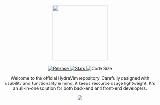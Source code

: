 <h1 align="center">
    <img height="180em" width="180em" src="https://i.ibb.co/cLMFVMq/logo.png">
</h1>

<p align="center">
    <a href="https://github.com/HydraVim/HydraVim/releases">
        <img alt="Release" src="https://img.shields.io/github/v/release/HydraVim/HydraVim.svg?style=for-the-badge&logo=github&color=F2CDCD&logoColor=D9E0EE&labelColor=363A4F">
    </a>
    <a href="https://github.com/HydraVim/HydraVim/stargazers">
        <img alt="Stars" src="https://img.shields.io/github/stars/HydraVim/HydraVim?colorA=363A4F&colorB=B7BDF8&logo=adafruit&logoColor=D9E0EE&style=for-the-badge">
    </a>
    <img alt="Code Size" src="https://img.shields.io/github/languages/code-size/HydraVim/HydraVim?colorA=363A4F&colorB=DDB6F2&logo=gitlfs&logoColor=D9E0EE&style=for-the-badge">
</p>

<p align="center">
    Welcome to the official HydraVim repository! Carefully designed with usability and functionality in mind, it keeps resource usage lightweight. It's an all-in-one solution for both back-end and front-end developers.
</p>

<p align="center">
    <img src="https://i.ibb.co/pWXmYGN/preview-in-code-1.png">
</p>
